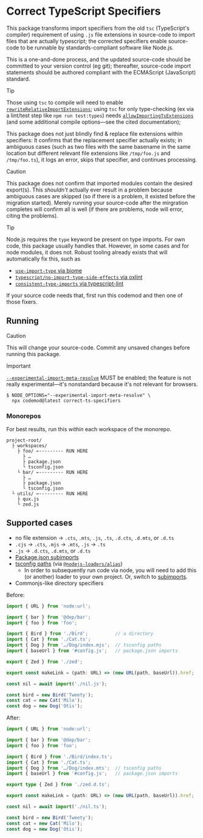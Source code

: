 # Correct TypeScript Specifiers

This package transforms import specifiers from the old `tsc` (TypeScript's compiler) requirement of using `.js` file extensions in source-code to import files that are actually typescript; the corrected specifiers enable source-code to be runnable by standards-compliant software like Node.js.

This is a one-and-done process, and the updated source-code should be committed to your version control (eg git); thereafter, source-code import statements should be authored compliant with the ECMAScript (JavaScript) standard.

> [!TIP]
> Those using `tsc` to compile will need to enable [`rewriteRelativeImportExtensions`](https://www.typescriptlang.org/tsconfig/#rewriteRelativeImportExtensions); using `tsc` for only type-checking (ex via a lint/test step like `npm run test:types`) needs [`allowImportingTsExtensions`](https://www.typescriptlang.org/tsconfig/#allowImportingTsExtensions) (and some additional compile options—see the cited documentation);

This package does not just blindly find & replace file extensions within specifiers: It confirms that the replacement specifier actually exists; in ambiguous cases (such as two files with the same basename in the same location but different relevant file extensions like `/tmp/foo.js` and `/tmp/foo.ts`), it logs an error, skips that specifier, and continues processing.

> [!CAUTION]
> This package does not confirm that imported modules contain the desired export(s). This _shouldn't_ actually ever result in a problem because ambiguous cases are skipped (so if there is a problem, it existed before the migration started). Merely running your source-code after the mirgration completes will confirm all is well (if there are problems, node will error, citing the problems).

> [!TIP]
> Node.js requires the `type` keyword be present on type imports. For own code, this package usually handles that. However, in some cases and for node modules, it does not. Robust tooling already exists that will automatically fix this, such as
>
> * [`use-import-type` via biome](https://biomejs.dev/linter/rules/use-import-type/)
> * [`typescript/no-import-type-side-effects` via oxlint](https://oxc.rs/docs/guide/usage/linter/rules/typescript/no-import-type-side-effects)
> * [`consistent-type-imports` via typescript-lint](https://typescript-eslint.io/rules/consistent-type-imports)
>
> If your source code needs that, first run this codemod and then one of those fixers.

## Running

> [!CAUTION]
> This will change your source-code. Commit any unsaved changes before running this package.

> [!IMPORTANT]
> [`--experimental-import-meta-resolve`](https://nodejs.org/api/cli.html#--experimental-import-meta-resolve) MUST be enabled; the feature is not really experimental—it's nonstandard because it's not relevant for browsers.

```console
$ NODE_OPTIONS="--experimental-import-meta-resolve" \
  npx codemod@latest correct-ts-specifiers
```

### Monorepos

For best results, run this _within_ each workspace of the monorepo.

```text
project-root/
  ├ workspaces/
    ├ foo/ ←--------- RUN HERE
      ├ …
      ├ package.json
      └ tsconfig.json
    └ bar/ ←--------- RUN HERE
      ├ …
      ├ package.json
      └ tsconfig.json
  └ utils/ ←--------- RUN HERE
    ├ qux.js
    └ zed.js
```

## Supported cases

* no file extension → `.cts`, `.mts`, `.js`, `.ts`, `.d.cts`, `.d.mts`, or `.d.ts`
* `.cjs` → `.cts`, `.mjs` → `.mts`, `.js` → `.ts`
* `.js` → `.d.cts`, `.d.mts`, or `.d.ts`
* [Package.json subimports](https://nodejs.org/api/packages.html#subpath-imports)
* [tsconfig paths](https://www.typescriptlang.org/tsconfig/#paths) (via [`@nodejs-loaders/alias`](https://github.com/JakobJingleheimer/nodejs-loaders/blob/main/packages/alias?tab=readme-ov-file))
  * In order to subsequently run code via node, you will need to add this (or another) loader to your own project. Or, switch to [subimports](https://nodejs.org/api/packages.html#subpath-imports).
* Commonjs-like directory specifiers

Before:

```ts
import { URL } from 'node:url';

import { bar } from '@dep/bar';
import { foo } from 'foo';

import { Bird } from './Bird';          // a directory
import { Cat } from './Cat.ts';
import { Dog } from '…/Dog/index.mjs';  // tsconfig paths
import { baseUrl } from '#config.js';   // package.json imports

export { Zed } from './zed';

export const makeLink = (path: URL) => (new URL(path, baseUrl)).href;

const nil = await import('./nil.js');

const bird = new Bird('Tweety');
const cat = new Cat('Milo');
const dog = new Dog('Otis');
```

After:

```ts
import { URL } from 'node:url';

import { bar } from '@dep/bar';
import { foo } from 'foo';

import { Bird } from './Bird/index.ts';
import { Cat } from './Cat.ts';
import { Dog } from '…/Dog/index.mts';  // tsconfig paths
import { baseUrl } from '#config.js';   // package.json imports

export type { Zed } from './zed.d.ts';

export const makeLink = (path: URL) => (new URL(path, baseUrl)).href;

const nil = await import('./nil.ts');

const bird = new Bird('Tweety');
const cat = new Cat('Milo');
const dog = new Dog('Otis');
```
